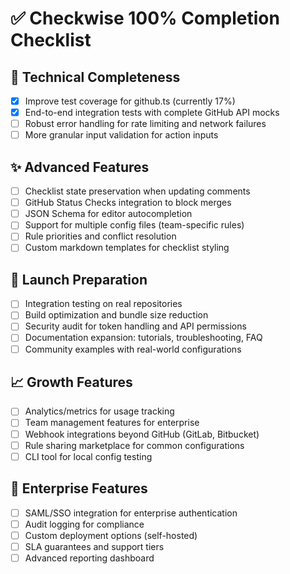 # ✅ Checkwise 100% Completion Checklist

## 🔧 Technical Completeness
- [x] Improve test coverage for github.ts (currently 17%)
- [X] End-to-end integration tests with complete GitHub API mocks
- [ ] Robust error handling for rate limiting and network failures
- [ ] More granular input validation for action inputs

## ✨ Advanced Features
- [ ] Checklist state preservation when updating comments
- [ ] GitHub Status Checks integration to block merges
- [ ] JSON Schema for editor autocompletion
- [ ] Support for multiple config files (team-specific rules)
- [ ] Rule priorities and conflict resolution
- [ ] Custom markdown templates for checklist styling

## 🚀 Launch Preparation
- [ ] Integration testing on real repositories
- [ ] Build optimization and bundle size reduction
- [ ] Security audit for token handling and API permissions
- [ ] Documentation expansion: tutorials, troubleshooting, FAQ
- [ ] Community examples with real-world configurations

## 📈 Growth Features
- [ ] Analytics/metrics for usage tracking
- [ ] Team management features for enterprise
- [ ] Webhook integrations beyond GitHub (GitLab, Bitbucket)
- [ ] Rule sharing marketplace for common configurations
- [ ] CLI tool for local config testing

## 🏢 Enterprise Features
- [ ] SAML/SSO integration for enterprise authentication
- [ ] Audit logging for compliance
- [ ] Custom deployment options (self-hosted)
- [ ] SLA guarantees and support tiers
- [ ] Advanced reporting dashboard
